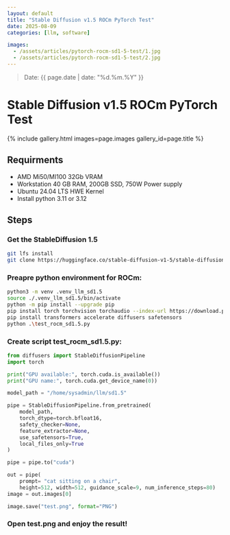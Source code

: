 ```yaml
---
layout: default
title: "Stable Diffusion v1.5 ROCm PyTorch Test"
date: 2025-08-09
categories: [llm, software]

images:
  - /assets/articles/pytorch-rocm-sd1-5-test/1.jpg
  - /assets/articles/pytorch-rocm-sd1-5-test/2.jpg
---
```

> Date: {{ page.date | date: "%d.%m.%Y" }}  

# Stable Diffusion v1.5 ROCm PyTorch Test 

{% include gallery.html images=page.images gallery_id=page.title %}

## Requirments 
- AMD Mi50/MI100 32Gb VRAM
- Workstation 40 GB RAM, 200GB SSD, 750W Power supply 
- Ubuntu 24.04 LTS HWE Kernel
- Install python 3.11 or 3.12

## Steps

### Get the StableDiffusion 1.5
```bash
git lfs install
git clone https://huggingface.co/stable-diffusion-v1-5/stable-diffusion-v1-5 sd1.5
```
### Preapre python environment for ROCm:
```bash
python3 -m venv .venv_llm_sd1.5
source ./.venv_llm_sd1.5/bin/activate
python -m pip install --upgrade pip
pip install torch torchvision torchaudio --index-url https://download.pytorch.org/whl/rocm6.0
pip install transformers accelerate diffusers safetensors
python .\test_rocm_sd1.5.py
```
### Create script test_rocm_sd1.5.py:
```python
from diffusers import StableDiffusionPipeline
import torch

print("GPU available:", torch.cuda.is_available())
print("GPU name:", torch.cuda.get_device_name(0))

model_path = "/home/sysadmin/llm/sd1.5"

pipe = StableDiffusionPipeline.from_pretrained(
    model_path,
    torch_dtype=torch.bfloat16,
    safety_checker=None,
    feature_extractor=None,
    use_safetensors=True,
    local_files_only=True
)

pipe = pipe.to("cuda")

out = pipe(
    prompt= "cat sitting on a chair",
    height=512, width=512, guidance_scale=9, num_inference_steps=80)
image = out.images[0]

image.save("test.png", format="PNG")
```
### Open test.png and enjoy the result!
